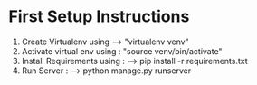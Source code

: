 # First Setup Instructions 

1. Create Virtualenv using
   --> "virtualenv venv"
2. Activate virtual env using : "source venv/bin/activate"
3. Install Requirements using :
   --> pip install -r requirements.txt
4. Run Server :
   --> python manage.py runserver 

